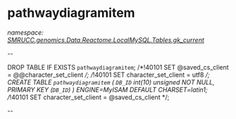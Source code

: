 ﻿# pathwaydiagramitem
_namespace: [SMRUCC.genomics.Data.Reactome.LocalMySQL.Tables.gk_current](./index.md)_

--
 
 DROP TABLE IF EXISTS `pathwaydiagramitem`;
 /*!40101 SET @saved_cs_client = @@character_set_client */;
 /*!40101 SET character_set_client = utf8 */;
 CREATE TABLE `pathwaydiagramitem` (
 `DB_ID` int(10) unsigned NOT NULL,
 PRIMARY KEY (`DB_ID`)
 ) ENGINE=MyISAM DEFAULT CHARSET=latin1;
 /*!40101 SET character_set_client = @saved_cs_client */;
 
 --




